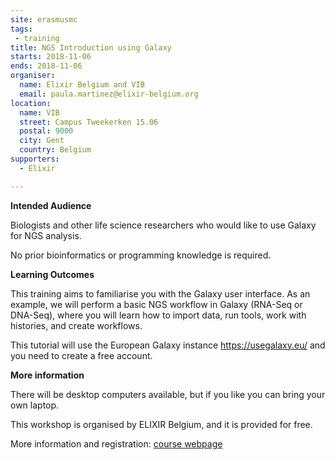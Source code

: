 ```yaml
---
site: erasmusmc
tags:
 - training
title: NGS Introduction using Galaxy
starts: 2018-11-06
ends: 2018-11-06
organiser:
  name: Elixir Belgium and VIB
  email: paula.martinez@elixir-belgium.org
location:
  name: VIB
  street: Campus Tweekerken 15.06
  postal: 9000
  city: Gent
  country: Belgium
supporters:
  - Elixir

---
```



**Intended Audience**

Biologists and other life science researchers who would like to use Galaxy for NGS analysis.

No prior bioinformatics or programming knowledge is required.

**Learning Outcomes**

This training aims to familiarise you with the Galaxy user interface. As an example, we will perform a basic NGS workflow in Galaxy (RNA-Seq or DNA-Seq), where you will learn how to import data, run tools, work with histories, and create workflows.

This tutorial will use the European Galaxy instance https://usegalaxy.eu/ and you need to create a free account.

**More information**

There will be desktop computers available, but if you like you can bring your own laptop.

This workshop is organised by ELIXIR Belgium, and it is provided for free.


More information and registration: [course webpage](http://www.vib.be/en/training/research-training/courses/Pages/NGS-Introduction-using-Galaxy.aspx)

